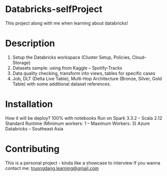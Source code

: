 # Databricks-selfProject
This project along with me when learning about databricks!

# Description
1. Setup the Databricks workspace (Cluster Setup, Policies, Cloud-Storage)
2. Datasets sample: using from Kaggle – Spotify-Tracks
3. Data quality checking, transform into views, tables for specific cases
4. Job, DLT (Delta Live Table), Multi-Hop Architecture (Bronze, Silver, Gold Table) with some additional dataset references.

# Installation
How it will be deploy?
100% with notebooks
Run on Spark 3.3.2 – Scala 2.12
Standard Runtime (Minimum workers: 1 – Maximum Workers: 3)
Azure Databricks – Southeast Asia

# Contributing
This is a personal project - kinda like a showcase to interview
If you wanna contact me: truongdang.learning@gmail.com


